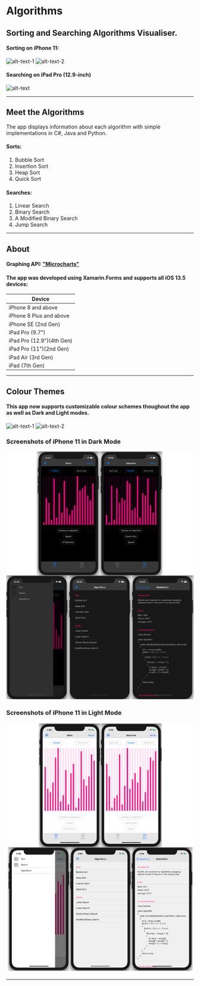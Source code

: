 # Algorithms


## Sorting and Searching Algorithms Visualiser.

#### Sorting on iPhone 11: 
![alt-text-1](GIFs/SortingGIF2.gif) ![alt-text-2](GIFs/iPhoneGIF.gif) 
#### Searching on iPad Pro (12.9-inch)
![alt-text](GIFs/iPadGIF.gif) 

------------------------------

## Meet the Algorithms
The app displays information about each algorithm with simple implementations in C#, Java and Python.


#### Sorts:
1. Bubble Sort
2. Insertion Sort
3. Heap Sort
4. Quick Sort
#### Searches:
1. Linear Search
2. Binary Search
3. A Modified Binary Search
4. Jump Search

------------------------------

## About
#### Graphing API: ["Microcharts"](https://devblogs.microsoft.com/xamarin/microcharts-elegant-cross-platform-charts-for-any-app/)


#### The app was developed using Xamarin.Forms and supports all iOS 13.5 devices:

| Device                    |
| ------------------------- |
| iPhone 8 and above        |
| iPhone 8 Plus and above   |
| iPhone SE (2nd Gen)       |
| iPad Pro (9.7")           |
| iPad Pro (12.9")(4th Gen) |
| iPad Pro (11")(2nd Gen)   |
| iPad Air (3rd Gen)        |
| iPad (7th Gen)            |


------------------------------

## Colour Themes

#### This app now supports customizable colour schemes thoughout the app as well as Dark and Light modes.

![alt-text-1](GIFs/ColourSchemesGIF.gif)  ![alt-text-2](GIFs/ColourSchemesGIF2.gif)

### Screenshots of iPhone 11 in Dark Mode

![alt-text](Screenshots/DarkModeScreenshot.png)

### Screenshots of iPhone 11 in Light Mode

![alt-text](Screenshots/LightModeScreenshot.png)

------------------------------

